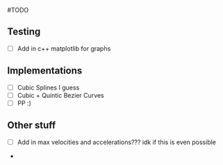 #TODO

## Testing 
- [ ] Add in c++ matplotlib for graphs

## Implementations
 - [ ] Cubic Splines I guess
 - [ ] Cubic + Quintic Bezier Curves
 - [ ] PP :) 

## Other stuff
 - [ ] Add in max velocities and accelerations??? idk if this is even possible
 - 